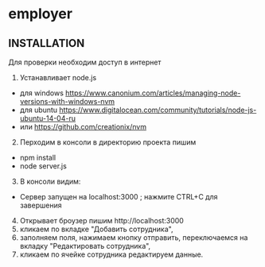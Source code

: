 # employer

INSTALLATION
------------
 Для проверки необходим доступ в интернет 
 1. Устанавливает node.js
   * для windows https://www.canonium.com/articles/managing-node-versions-with-windows-nvm
   * для ubuntu https://www.digitalocean.com/community/tutorials/node-js-ubuntu-14-04-ru
   * или https://github.com/creationix/nvm
 2. Перходим в консоли в директорию проекта пишим
   * npm install
   * node server.js
 3. В консоли видим:
  * Сервер запущен на localhost:3000 ; нажмите CTRL+C для завершения
 4. Открывает броузер пишим http://localhost:3000
 5. кликаем по вкладке "Добавить сотрудника",
 6. заполняем поля, нажимаем кнопку отправить, переключаемся на вкладку "Редактировать сотрудника",
 7. кликаем по ячейке сотрудника редактируем данные.
